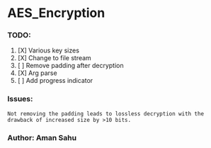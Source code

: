 # AES_Encryption

  ### TODO: 
  1. [X] Various key sizes
  2. [X] Change to file stream
  3. [ ] Remove padding after decryption
  4. [X] Arg parse
  5. [ ] Add progress indicator

  ### Issues:
    Not removing the padding leads to lossless decryption with the drawback of increased size by >10 bits.
### Author: Aman Sahu
